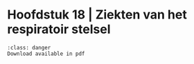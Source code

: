 # Hoofdstuk 18 | Ziekten van het respiratoir stelsel

```{admonition} Copyright
:class: danger
Download available in pdf
```
